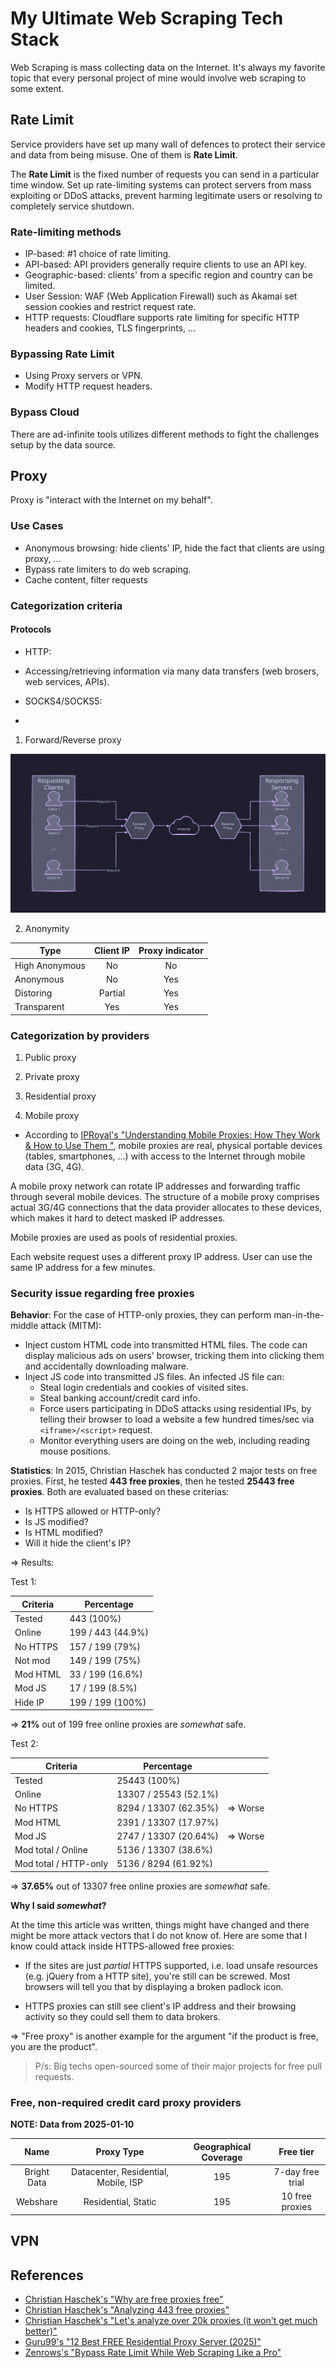 # My Ultimate Web Scraping Tech Stack

<!-- tl;dr starts -->

Web Scraping is mass collecting data on the Internet. It's always my favorite topic that every personal project of mine would involve web scraping to some extent.

<!-- tl;dr ends -->

<!-- TODO: rewrite this article, it needs to be more practical -->

## Rate Limit

Service providers have set up many wall of defences to protect their service and data from being misuse. One of them is **Rate Limit**.

The **Rate Limit** is the fixed number of requests you can send in a particular time window. Set up rate-limiting systems can protect servers from mass exploiting or DDoS attacks, prevent harming legitimate users or resolving to completely service shutdown.

### Rate-limiting methods

- IP-based: #1 choice of rate limiting.
- API-based: API providers generally require clients to use an API key.
- Geographic-based: clients' from a specific region and country can be limited.
- User Session: WAF (Web Application Firewall) such as Akamai set session cookies and restrict request rate.
- HTTP requests: Cloudflare supports rate limiting for specific HTTP headers and cookies, TLS fingerprints, ...

### Bypassing Rate Limit

- Using Proxy servers or VPN.
- Modify HTTP request headers.

### Bypass Cloud

There are ad-infinite tools utilizes different methods to fight the challenges setup by the data source.

## Proxy

Proxy is "interact with the Internet on my behalf".

### Use Cases

- Anonymous browsing: hide clients' IP, hide the fact that clients are using proxy, ...
- Bypass rate limiters to do web scraping.
- Cache content, filter requests

>

### Categorization criteria

#### Protocols

- HTTP:

* Accessing/retrieving information via many data transfers (web brosers, web services, APIs).

- SOCKS4/SOCKS5:

*

1. Forward/Reverse proxy

![Proxy diagram](proxy.svg)

2. Anonymity

| <p style="margin: 0; padding: 0; text-align: center;">Type</p> | Client IP | Proxy indicator |
| -------------------------------------------------------------- | :-------: | :-------------: |
| High Anonymous                                                 |    No     |       No        |
| Anonymous                                                      |    No     |       Yes       |
| Distoring                                                      |  Partial  |       Yes       |
| Transparent                                                    |    Yes    |       Yes       |

### Categorization by providers

1. Public proxy

2. Private proxy

3. Residential proxy

4. Mobile proxy

- According to [IPRoyal's "Understanding Mobile Proxies: How They Work & How to Use Them "](https://iproyal.com/blog/understanding-mobile-proxies-how-they-work-how-to-use-them/), mobile proxies are real, physical portable devices (tables, smartphones, ...) with access to the Internet through mobile data (3G, 4G).

A mobile proxy network can rotate IP addresses and forwarding traffic through several mobile devices. The structure of a mobile proxy comprises actual 3G/4G connections that the data provider allocates to these devices, which makes it hard to detect masked IP addresses.

Mobile proxies are used as pools of residential proxies.

Each website request uses a different proxy IP address. User can use the same IP address for a few minutes.

### Security issue regarding free proxies

**Behavior**: For the case of HTTP-only proxies, they can perform man-in-the-middle attack (MITM):

- Inject custom HTML code into transmitted HTML files. The code can display malicious ads on users' browser, tricking them into clicking them and accidentally downloading malware.
- Inject JS code into transmitted JS files. An infected JS file can:
  - Steal login credentials and cookies of visited sites.
  - Steal banking account/credit card info.
  - Force users participating in DDoS attacks using residential IPs, by telling their browser to load a website a few hundred times/sec via `<iframe>/<script>` request.
  - Monitor everything users are doing on the web, including reading mouse positions.

**Statistics**: In 2015, Christian Haschek has conducted 2 major tests on free proxies. First, he tested **443 free proxies**, then he tested **25443 free proxies**. Both are evaluated based on these criterias:

- Is HTTPS allowed or HTTP-only?
- Is JS modified?
- Is HTML modified?
- Will it hide the client's IP?

=> Results:

Test 1:

| Criteria | Percentage        |
| -------- | ----------------- |
| Tested   | 443 (100%)        |
| Online   | 199 / 443 (44.9%) |
| No HTTPS | 157 / 199 (79%)   |
| Not mod  | 149 / 199 (75%)   |
| Mod HTML | 33 / 199 (16.6%)  |
| Mod JS   | 17 / 199 (8.5%)   |
| Hide IP  | 199 / 199 (100%)  |

=> **21%** out of 199 free online proxies are _somewhat_ safe.

Test 2:

| Criteria              | Percentage            |          |
| --------------------- | --------------------- | -------- |
| Tested                | 25443 (100%)          |          |
| Online                | 13307 / 25543 (52.1%) |          |
| No HTTPS              | 8294 / 13307 (62.35%) | => Worse |
| Mod HTML              | 2391 / 13307 (17.97%) |          |
| Mod JS                | 2747 / 13307 (20.64%) | => Worse |
| Mod total / Online    | 5136 / 13307 (38.6%)  |          |
| Mod total / HTTP-only | 5136 / 8294 (61.92%)  |          |

=> **37.65%** out of 13307 free online proxies are _somewhat_ safe.

**Why I said _somewhat_?**

At the time this article was written, things might have changed and there might be more attack vectors that I do not know of. Here are some that I know could attack inside HTTPS-allowed free proxies:

- If the sites are just _partial_ HTTPS supported, i.e. load unsafe resources (e.g. jQuery from a HTTP site), you're still can be screwed. Most browsers will tell you that by displaying a broken padlock icon.

- HTTPS proxies can still see client's IP address and their browsing activity so they could sell them to data brokers.

=> "Free proxy" is another example for the argument "if the product is free, you are the product".

> P/s: Big techs open-sourced some of their major projects for free pull requests.

### Free, non-required credit card proxy providers

**NOTE: Data from 2025-01-10**

|    Name     |              Proxy Type              | Geographical Coverage |    Free tier     |
| :---------: | :----------------------------------: | :-------------------: | :--------------: |
| Bright Data | Datacenter, Residential, Mobile, ISP |          195          | 7-day free trial |
|  Webshare   |         Residential, Static          |          195          | 10 free proxies  |

## VPN

## References

- [Christian Haschek's "Why are free proxies free"](https://blog.haschek.at/post/fd9bc/)
- [Christian Haschek's "Analyzing 443 free proxies"](https://blog.haschek.at/2015-analyzing-443-free-proxies/)
- [Christian Haschek's "Let's analyze over 20k proxies (it won't get much better)"](https://blog.haschek.at/2015-lets-analyze-twenty-thousand-proxies/)
- [Guru99's "12 Best FREE Residential Proxy Server (2025)"](https://www.guru99.com/best-free-proxy.html)
- [Zenrows's "Bypass Rate Limit While Web Scraping Like a Pro"](https://www.zenrows.com/blog/web-scraping-rate-limit#what-is)
